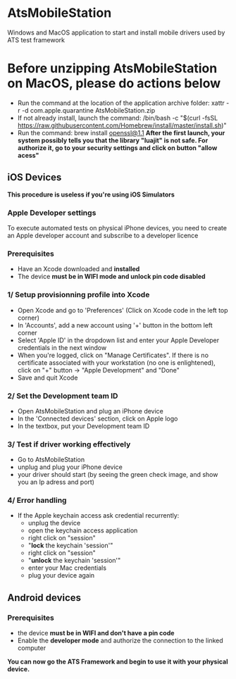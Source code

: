 # AtsMobileStation
Windows and MacOS application to start and install mobile drivers used by ATS test framework

# Before unzipping AtsMobileStation on MacOS, please do actions below
- Run the command at the location of the application archive folder: xattr -r -d com.apple.quarantine AtsMobileStation.zip
- If not already install, launch the command: /bin/bash -c "$(curl -fsSL https://raw.githubusercontent.com/Homebrew/install/master/install.sh)"
- Run the command: brew install openssl@1.1
**After the first launch, your system possibly tells you that the library "luajit" is not safe. For authorize it, go to your security settings and click on button "allow acess"**

## iOS Devices
**This procedure is useless if you're using iOS Simulators**
### Apple Developer settings
To execute automated tests on physical iPhone devices, you need to create an Apple developer account and subscribe to a developer licence

### Prerequisites 
- Have an Xcode downloaded and **installed**
- The device **must be in WIFI mode and unlock pin code disabled**

### 1/ Setup provisionning profile into Xcode
- Open Xcode and go to 'Preferences' (Click on Xcode code in the left top corner)
- In 'Accounts', add a new account using '+' button in the bottom left corner
- Select 'Apple ID' in the dropdown list and enter your Apple Developer credentials in the next window
- When you're logged, click on "Manage Certificates". If there is no certificate associated with your workstation (no one is enlightened), click on "+" button -> "Apple Development" and "Done"
- Save and quit Xcode

### 2/ Set the Development team ID
- Open AtsMobileStation and plug an iPhone device
- In the 'Connected devices' section, click on Apple logo
- In the textbox, put your Development team ID

### 3/ Test if driver working effectively
- Go to AtsMobileStation
- unplug and plug your iPhone device
- your driver should start (by seeing the green check image, and show you an Ip adress and port)

### 4/ Error handling
- If the Apple keychain access ask credential recurrently: 
  - unplug the device
  - open the keychain access application
  - right click on "session"
  - "**lock** the keychain 'session'"
  - right click on "session"
  - "**unlock** the keychain 'session'"
  - enter your Mac credentials
  - plug your device again

## Android devices
### Prerequisites
- the device **must be in WIFI and don't have a pin code** 
- Enable the **developer mode** and authorize the connection to the linked computer

**You can now go the ATS Framework and begin to use it with your physical device.**
